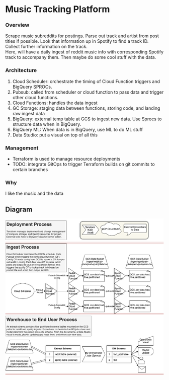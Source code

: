 # Music Tracking Platform
### Overview
Scrape music subreddits for postings. Parse out track and artist from post titles if possible. Look that information up in Spotify to find a track ID. Collect further information on the track.   
Here, will have a daily ingest of reddit music info with corresponding Spotify track to accompany them. Then maybe do some cool stuff with the data.
### Architecture
1. Cloud Scheduler: orchestrate the timing of Cloud Function triggers and BigQuery SPROCs.
2. Pubsub: called from scheduler or cloud function to pass data and trigger other cloud functions.
3. Cloud Functions: handles the data ingest
4. GC Storage: staging data between functions, storing code, and landing raw ingest data
5. BigQuery: external temp table at GCS to ingest new data. Use Sprocs to structure data when in BigQuery.
6. BigQuery ML: When data is in BigQuery, use ML to do ML stuff
7. Data Studio: put a visual on top of all this
### Management
- Terraform is used to manage resource deployments
- TODO: integrate GitOps to trigger Terraform builds on git commits to certain branches
### Why
I like the music and the data 
## Diagram
![Diagram](./platformDiagram.png)
